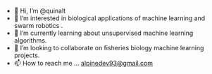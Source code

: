 - 👋 Hi, I’m @quinalt
- 👀 I’m interested in biological applications of machine learning and swarm robotics . 
- 🌱 I’m currently learning about unsupervised machine learning algorithms. 
- 💞️ I’m looking to collaborate on fisheries biology machine learning projects. 
- 📫 How to reach me ... alpinedev93@gmail.com 

<!---
quinalt/quinalt is a ✨ special ✨ repository because its `README.md` (this file) appears on your GitHub profile.
You can click the Preview link to take a look at your changes.
--->
